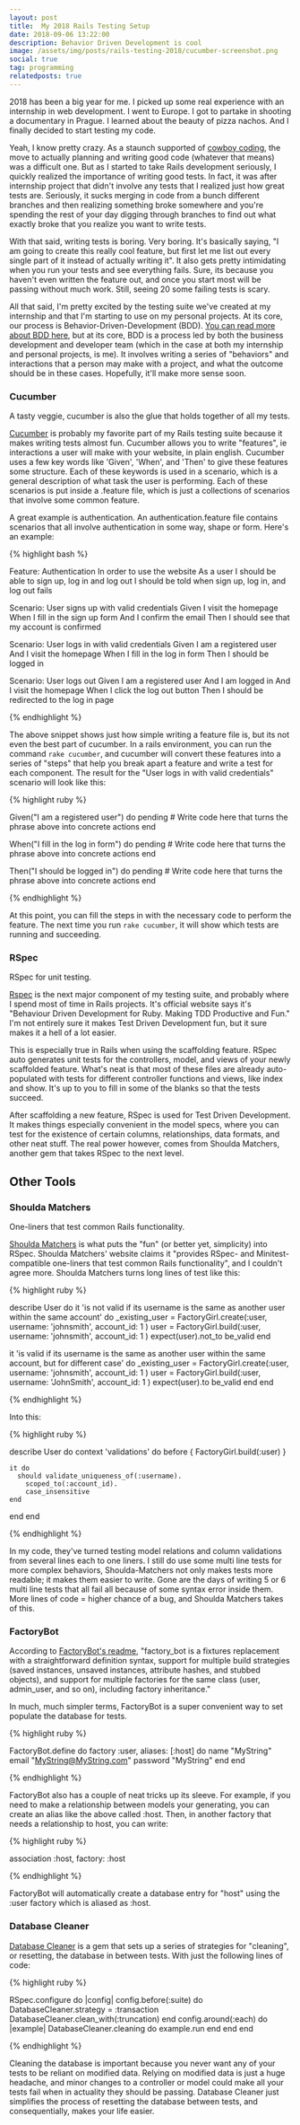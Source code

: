 ```yaml
---
layout: post
title:  My 2018 Rails Testing Setup
date: 2018-09-06 13:22:00
description: Behavior Driven Development is cool
image: /assets/img/posts/rails-testing-2018/cucumber-screenshot.png
social: true
tag: programming
relatedposts: true
---
```


2018 has been a big year for me. I picked up some real experience with an internship in web development. I went to Europe. I got to partake in shooting a documentary in Prague. I learned about the beauty of pizza nachos. And I finally decided to start testing my code.

Yeah, I know pretty crazy. As a staunch supported of [cowboy coding][cowboy-coding], the move to actually planning and writing good code (whatever that means) was a difficult one. But as I started to take Rails development seriously, I quickly realized the importance of writing good tests. In fact, it was after internship project that didn't involve any tests that I realized just how great tests are. Seriously, it sucks merging in code from a bunch different branches and then realizing something broke somewhere and you're spending the rest of your day digging through branches to find out what exactly broke that you realize you want to write tests.

With that said, writing tests is boring. Very boring. It's basically saying, "I am going to create this really cool feature, but first let me list out every single part of it instead of actually writing it". It also gets pretty intimidating when you run your tests and see everything fails. Sure, its because you haven't even written the feature out, and once you start most will be passing without much work. Still, seeing 20 some failing tests is scary.

All that said, I'm pretty excited by the testing suite we've created at my internship and that I'm starting to use on my personal projects. At its core, our process is Behavior-Driven-Development (BDD). [You can read more about BDD here][wikipedia-bdd], but at its core, BDD is a process led by both the business development and developer team (which in the case at both my internship and personal projects, is me). It involves writing a series of "behaviors" and interactions that a person may make with a project, and what the outcome should be in these cases. Hopefully, it'll make more sense soon.

### Cucumber


<div class="">
    <img class="col three" src="{{ site.baseurl }}/assets/img/posts/rails-testing-2018/Real-Cucumber-800x416.jpg" alt="" title="A tasty veggie, cucumber is also the glue that holds together of all my tests"/>
</div>
<div class="col three caption">
    A tasty veggie, cucumber is also the glue that holds together of all my tests.
</div>

[Cucumber][cucumber] is probably my favorite part of my Rails testing suite because it makes writing tests almost fun. Cucumber allows you to write "features", ie interactions a user will make with your website, in plain english. Cucumber uses a few key words like 'Given', 'When', and 'Then' to give these features some structure. Each of these keywords is used in a scenario, which is a general description of what task the user is performing. Each of these scenarios is put inside a .feature file, which is just a collections of scenarios that involve some common feature. 

A great example is authentication. An authentication.feature file contains scenarios that all involve authentication in some way, shape or form. Here's an example:

{% highlight bash %}

Feature: Authentication
     In order to use the website
     As a user
     I should be able to sign up, log in and log out
     I should be told when sign up, log in, and log out fails

Scenario: User signs up with valid credentials
     Given I visit the homepage
     When I fill in the sign up form
     And I confirm the email
     Then I should see that my account is confirmed


Scenario: User logs in with valid credentials
     Given I am a registered user
     And I visit the homepage
     When I fill in the log in form
     Then I should be logged in


Scenario: User logs out
     Given I am a registered user
     And I am logged in
     And I visit the homepage
     When I click the log out button
     Then I should be redirected to the log in page

{% endhighlight %}

The above snippet shows just how simple writing a feature file is, but its not even the best part of cucumber. In a rails environment, you can run the command `rake cucumber`, and cucumber will convert these features into a series of "steps" that help you break apart a feature and write a test for each component. The result for the "User logs in with valid credentials" scenario will look like this:

{% highlight ruby %}

Given("I am a registered user") do
  pending # Write code here that turns the phrase above into concrete actions
end

When("I fill in the log in form") do
  pending # Write code here that turns the phrase above into concrete actions
end

Then("I should be logged in") do
  pending # Write code here that turns the phrase above into concrete actions
end

{% endhighlight %}

At this point, you can fill the steps in with the necessary code to perform the feature. The next time you run `rake cucumber`, it will show which tests are running and succeeding. 

### RSpec


<div class="">
    <img class="col three" src="{{ site.baseurl }}/assets/img/posts/rails-testing-2018/rspec.png" alt="" title="Rspec for unit testing"/>
</div>
<div class="col three caption">
    RSpec for unit testing.
</div>

[Rspec][rspec] is the next major component of my testing suite, and probably where I spend most of time in Rails projects. It's official website says it's "Behaviour Driven Development for Ruby. Making TDD Productive and Fun." I'm not entirely sure it makes Test Driven Development fun, but it sure makes it a hell of a lot easier. 

This is especially true in Rails when using the scaffolding feature. RSpec auto generates unit tests for the controllers, model, and views of your newly scaffolded feature. What's neat is that most of these files are already auto-populated with tests for different controller functions and views, like index and show. It's up to you to fill in some of the blanks so that the tests succeed.

After scaffolding a new feature, RSpec is used for Test Driven Development. It makes things especially convenient in the model specs, where you can test for the existence of certain columns, relationships, data formats, and other neat stuff. The real power however, comes from Shoulda Matchers, another gem that takes RSpec to the next level.

## Other Tools

### Shoulda Matchers


<div class="">
    <img class="col three" src="{{ site.baseurl }}/assets/img/posts/rails-testing-2018/shoulda-matchers-.svg" alt="" title="Shoulda Matchers Logo"/>
</div>
<div class="col three caption">
    One-liners that test common Rails functionality.
</div>

[Shoulda Matchers][shoulda-matchers] is what puts the "fun" (or better yet, simplicity) into RSpec. Shoulda Matchers' website claims it "provides RSpec- and Minitest-compatible one-liners that test common Rails functionality", and I couldn't agree more. Shoulda Matchers turns long lines of test like this:

{% highlight ruby %}

describe User do
  it 'is not valid if its username is the same as another user within the same account' do
    _existing_user = FactoryGirl.create(:user,
      username: 'johnsmith',
      account_id: 1
    )
    user = FactoryGirl.build(:user,
      username: 'johnsmith',
      account_id: 1
    )
    expect(user).not_to be_valid
  end

  it 'is valid if its username is the same as another user within the same account, but for different case' do
    _existing_user = FactoryGirl.create(:user,
      username: 'johnsmith',
      account_id: 1
    )
    user = FactoryGirl.build(:user,
      username: 'JohnSmith',
      account_id: 1
    )
    expect(user).to be_valid
  end
end

{% endhighlight %}

Into this:

{% highlight ruby %}

describe User do
  context 'validations' do
    before { FactoryGirl.build(:user) }

    it do
      should validate_uniqueness_of(:username).
        scoped_to(:account_id).
        case_insensitive
    end
  end
end

{% endhighlight %}

In my code, they've turned testing model relations and column validations from several lines each to one liners. I still do use some multi line tests for more complex behaviors, Shoulda-Matchers not only makes tests more readable; it makes them easier to write. Gone are the days of writing 5 or 6 multi line tests that all fail all because of some syntax error inside them. More lines of code = higher chance of a bug, and Shoulda Matchers takes of this.

### FactoryBot

According to [FactoryBot's readme][factorybot], "factory_bot is a fixtures replacement with a straightforward definition syntax, support for multiple build strategies (saved instances, unsaved instances, attribute hashes, and stubbed objects), and support for multiple factories for the same class (user, admin_user, and so on), including factory inheritance."

In much, much simpler terms, FactoryBot is a super convenient way to set populate the database for tests.

{% highlight ruby %}

FactoryBot.define do
  factory :user, aliases: [:host] do
    name "MyString"
    email "MyString@MyString.com"
    password "MyString"
  end
end

{% endhighlight %}

FactoryBot also has a couple of neat tricks up its sleeve. For example, if you need to make a relationship between models your generating, you can create an alias like the above called :host. Then, in another factory that needs a relationship to host, you can write:

{% highlight ruby %}

association :host, factory: :host

{% endhighlight %}

FactoryBot will automatically create a database entry for "host" using the :user factory which is aliased as :host. 

### Database Cleaner

[Database Cleaner][databasecleaner] is a gem that sets up a series of strategies for "cleaning", or resetting, the database in between tests. With just the following lines of code:

{% highlight ruby %}

RSpec.configure do |config|
  config.before(:suite) do
    DatabaseCleaner.strategy = :transaction
    DatabaseCleaner.clean_with(:truncation)
  end
  config.around(:each) do |example|
    DatabaseCleaner.cleaning do
      example.run
    end 
  end
end

{% endhighlight %}

Cleaning the database is important because you never want any of your tests to be reliant on modified data. Relying on modified data is just a huge headache, and minor changes to a controller or model could make all your tests fail when in actuality they should be passing. Database Cleaner just simplifies the process of resetting the database between tests, and consequentially, makes your life easier.

[cowboy-coding]: https://en.wikipedia.org/wiki/Cowboy_coding
[wikipedia-bdd]: https://en.wikipedia.org/wiki/Behavior-driven_development
[cucumber]: https://www.google.com/search?q=cucumber+bdd&oq=cucumber+bdd&aqs=chrome..69i57j69i60l2j0l5.3265j0j4&sourceid=chrome&ie=UTF-8
[rspec]: http://rspec.info/
[shoulda-matchers]: https://github.com/thoughtbot/shoulda-matchers
[factorybot]: https://github.com/thoughtbot/factory_bot
[databasecleaner]: https://github.com/DatabaseCleaner/database_cleaner